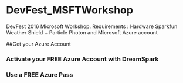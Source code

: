 # DevFest_MSFTWorkshop
DevFest 2016 Microsoft Workshop. Requirements :  Hardware  Sparkfun Weather Shield + Particle Photon and Microsoft Azure account

##Get your Azure Account 
### Activate your FREE Azure Account with DreamSpark 
### Use a FREE Azure Pass 
